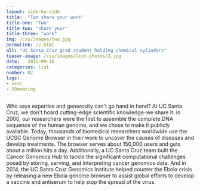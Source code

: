 ```yaml
---
layout: side-by-side
title:  "Two share your work"
title-one: "Two"
title-two: "share your"
title-three: "work"
img: /css/images/two.jpg
permalink: /2.html
alt: "UC Santa Cruz grad student holding chemical cylinders"
teaser-image: /css/images/list-photos/2.jpg
date:   2015-09-16
categories: list
number: 02
tags:
- ucsc
- 50amazing
---
```

Who says expertise and generosity can't go hand in hand? At UC Santa Cruz, we don't hoard cutting-edge scientific knowledge-we share it. In 2000, our researchers were the first to assemble the complete DNA sequence of the human genome, and we chose to make it publicly available. Today, thousands of biomedical researchers worldwide use the UCSC Genome Browser in their work to uncover the causes of diseases and develop treatments. The browser serves about 150,000 users and gets about a million hits a day. Additionally, a UC Santa Cruz team built the Cancer Genomics Hub to tackle the significant computational challenges posed by storing, serving, and interpreting cancer genomics data. And in 2014, the UC Santa Cruz Genomics Institute helped counter the Ebola crisis by releasing a new Ebola genome browser to assist global efforts to develop a vaccine and antiserum to help stop the spread of the virus.